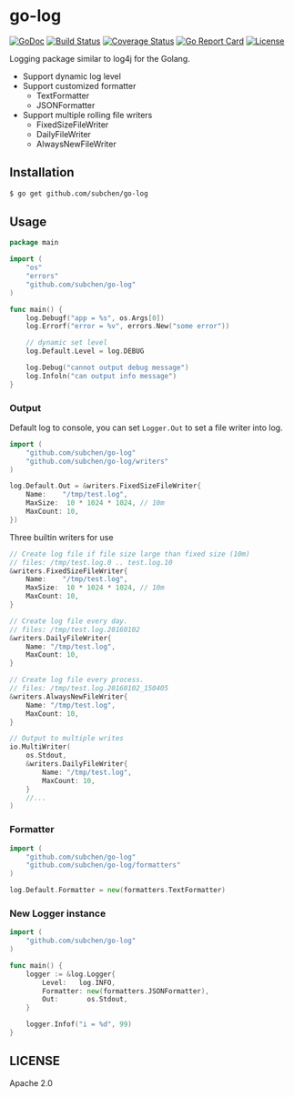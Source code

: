 go-log
================

[![GoDoc](https://godoc.org/github.com/subchen/go-log?status.svg)](https://godoc.org/github.com/subchen/go-log)
[![Build Status](https://travis-ci.org/subchen/go-log.svg?branch=master)](https://travis-ci.org/subchen/go-log)
[![Coverage Status](https://coveralls.io/repos/github/subchen/go-log/badge.svg?branch=master)](https://coveralls.io/github/subchen/go-log?branch=master)
[![Go Report Card](https://goreportcard.com/badge/github.com/subchen/go-log)](https://goreportcard.com/report/github.com/subchen/go-log)
[![License](http://img.shields.io/badge/License-Apache_2-red.svg?style=flat)](http://www.apache.org/licenses/LICENSE-2.0)

Logging package similar to log4j for the Golang.

- Support dynamic log level
- Support customized formatter
  - TextFormatter
  - JSONFormatter
- Support multiple rolling file writers
  - FixedSizeFileWriter
  - DailyFileWriter
  - AlwaysNewFileWriter

Installation
---------------

```bash
$ go get github.com/subchen/go-log
```

Usage
---------------

```go
package main

import (
	"os"
	"errors"
	"github.com/subchen/go-log"
)

func main() {
	log.Debugf("app = %s", os.Args[0])
	log.Errorf("error = %v", errors.New("some error"))

	// dynamic set level
	log.Default.Level = log.DEBUG

	log.Debug("cannot output debug message")
	log.Infoln("can output info message")
}
```

### Output

Default log to console, you can set `Logger.Out` to set a file writer into log.

```go
import (
	"github.com/subchen/go-log"
	"github.com/subchen/go-log/writers"
)

log.Default.Out = &writers.FixedSizeFileWriter{
	Name:	 "/tmp/test.log",
	MaxSize:  10 * 1024 * 1024, // 10m
	MaxCount: 10,
})
```

Three builtin writers for use

```go
// Create log file if file size large than fixed size (10m)
// files: /tmp/test.log.0 .. test.log.10
&writers.FixedSizeFileWriter{
	Name:	 "/tmp/test.log",
	MaxSize:  10 * 1024 * 1024, // 10m
	MaxCount: 10,
}

// Create log file every day.
// files: /tmp/test.log.20160102
&writers.DailyFileWriter{
	Name: "/tmp/test.log",
	MaxCount: 10,
}

// Create log file every process.
// files: /tmp/test.log.20160102_150405
&writers.AlwaysNewFileWriter{
	Name: "/tmp/test.log",
	MaxCount: 10,
}

// Output to multiple writes
io.MultiWriter(
	os.Stdout,
	&writers.DailyFileWriter{
		Name: "/tmp/test.log",
		MaxCount: 10,
	}
	//...
)
```

### Formatter

```go
import (
	"github.com/subchen/go-log"
	"github.com/subchen/go-log/formatters"
)

log.Default.Formatter = new(formatters.TextFormatter)
```


### New Logger instance

```go
import (
	"github.com/subchen/go-log"
)

func main() {
	logger := &log.Logger{
		Level:	 log.INFO,
		Formatter: new(formatters.JSONFormatter),
		Out:	   os.Stdout,
	}

	logger.Infof("i = %d", 99)
}
```

## LICENSE

Apache 2.0
